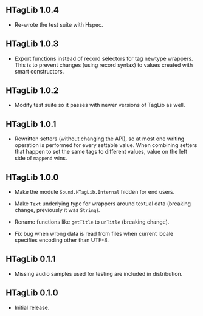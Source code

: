 ## HTagLib 1.0.4

* Re-wrote the test suite with Hspec.

## HTagLib 1.0.3

* Export functions instead of record selectors for tag newtype wrappers.
  This is to prevent changes (using record syntax) to values created with
  smart constructors.

## HTagLib 1.0.2

* Modify test suite so it passes with newer versions of TagLib as well.

## HTagLib 1.0.1

* Rewritten setters (without changing the API), so at most one writing
  operation is performed for every settable value. When combining setters
  that happen to set the same tags to different values, value on the left
  side of `mappend` wins.

## HTagLib 1.0.0

* Make the module `Sound.HTagLib.Internal` hidden for end users.

* Make `Text` underlying type for wrappers around textual data (breaking
  change, previously it was `String`).

* Rename functions like `getTitle` to `unTitle` (breaking change).

* Fix bug when wrong data is read from files when current locale specifies
  encoding other than UTF-8.

## HTagLib 0.1.1

* Missing audio samples used for testing are included in distribution.

## HTagLib 0.1.0

* Initial release.
